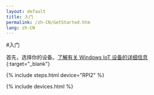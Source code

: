 ```yaml
---
layout: default
title: 入门
permalink: /zh-CN/GetStarted.htm
lang: zh-CN
---
```


#入门

首先，选择你的设备。[了解有关 Windows IoT 设备的详细信息]({{site.baseurl}}/zh-CN/win10/SupportedInterfaces.htm){:target="_blank"}

{% include steps.html device="RPI2" %}

{% include devices.html %}
